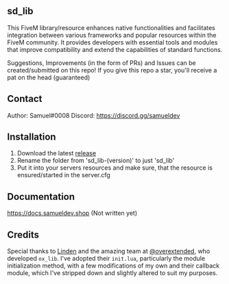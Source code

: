 ## sd_lib
This FiveM library/resource enhances native functionalities and facilitates integration between various frameworks and popular resources within the FiveM community. It provides developers with essential tools and modules that improve compatibility and extend the capabilities of standard functions.

Suggestions, Improvements (in the form of PRs) and Issues can be created/submitted on this repo! If you give this repo a star, you'll receive a pat on the head (guaranteed)

## Contact
Author: Samuel#0008
Discord: https://discord.gg/samueldev

## Installation
1. Download the latest [release](https://github.com/Samuels-Development/sd_lib/releases)
2. Rename the folder from 'sd_lib-(version)' to just 'sd_lib'
3. Put it into your servers resources and make sure, that the resource is ensured/started in the server.cfg

## Documentation
https://docs.samueldev.shop (Not written yet)

## Credits
Special thanks to [Linden](https://github.com/thelindat) and the amazing team at [@overextended](https://github.com/overextended), who developed `ox_lib`. I've adopted their `init.lua`, particularly the module initialization method, with a few modifications of my own and their callback module, which I've stripped down and slightly altered to suit my purposes.
